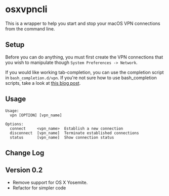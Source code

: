 # osxvpncli

This is a wrapper to help you start and stop your macOS VPN connections from the command line.

## Setup

Before you can do anything, you must first create the VPN connections that you wish to manipulate though `System Preferences -> Network`.

If you would like working tab-completion, you can use the completion script in `bash_completion.d/vpn`. If you're not sure how to use bash_completion scripts, take a look at [this blog post](http://blog.jeffterrace.com/2012/09/bash-completion-for-mac-os-x.html).

## Usage

    Usage:
      vpn [OPTION] [vpn_name]

    Options:
      connect     <vpn_name>  Establish a new connection
      disconnect  [vpn_name]  Terminate established connections
      status      [vpn_name]  Show connection status

## Change Log

## Version 0.2

- Remove support for OS X Yosemite.
- Refactor for simpler code
